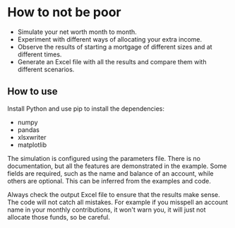 # How to not be poor

- Simulate your net worth month to month. 
- Experiment with different ways of allocating your extra income.
- Observe the results of starting a mortgage of different sizes and at different times.
- Generate an Excel file with all the results and compare them with different scenarios.

## How to use
Install Python and use pip to install the dependencies:
- numpy
- pandas
- xlsxwriter
- matplotlib

The simulation is configured using the parameters file. There is no documentation, but all the features are demonstrated in the example. Some fields are required, such as the name and balance of an account, while others are optional. This can be inferred from the examples and code.
  
Always check the output Excel file to ensure that the results make sense. The code will not catch all mistakes. For example if you misspell an account name in your monthly contributions, it won't warn you, it will just not allocate those funds, so be careful.
